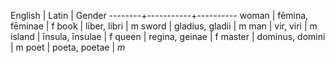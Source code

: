 English | Latin     | Gender 
--------+-----------+----------
woman   | fēmina, fēminae   | f
book    | liber, libri      | m
sword   | gladius, gladii   | m
man     | vir, viri         | m
island  | īnsula, īnsulae   | f
queen   | regina, geinae    | f
master  | dominus, domini   | m
poet    | poeta, poetae     | *m*
 



